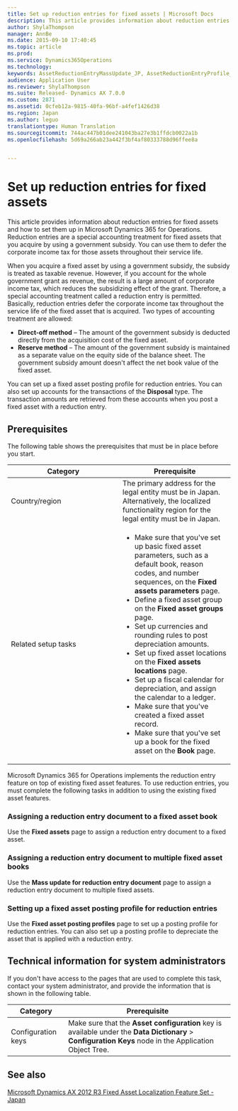 ```yaml
---
title: Set up reduction entries for fixed assets | Microsoft Docs
description: This article provides information about reduction entries for fixed assets and how to set them up in Microsoft Dynamics 365 for Operations. Reduction entries are a special accounting treatment for fixed assets that you acquire by using a government subsidy. You can use them to defer the corporate income tax for those assets throughout their service life.
author: ShylaThompson
manager: AnnBe
ms.date: 2015-09-10 17:40:45
ms.topic: article
ms.prod: 
ms.service: Dynamics365Operations
ms.technology: 
keywords: AssetReductionEntryMassUpdate_JP, AssetReductionEntryProfile_JP
audience: Application User
ms.reviewer: ShylaThompson
ms.suite: Released- Dynamics AX 7.0.0
ms.custom: 2871
ms.assetid: 0cfeb12a-9815-40fa-96bf-a4fef1426d38
ms.region: Japan
ms.author: leguo
translationtype: Human Translation
ms.sourcegitcommit: 744ac447b01dee241043ba27e3b1ffdcb0022a1b
ms.openlocfilehash: 5d69a266ab23a442f3bf4af80333788d96ffee8a


---
```


# <a name="set-up-reduction-entries-for-fixed-assets"></a>Set up reduction entries for fixed assets

This article provides information about reduction entries for fixed assets and how to set them up in Microsoft Dynamics 365 for Operations. Reduction entries are a special accounting treatment for fixed assets that you acquire by using a government subsidy. You can use them to defer the corporate income tax for those assets throughout their service life. 

When you acquire a fixed asset by using a government subsidy, the subsidy is treated as taxable revenue. However, if you account for the whole government grant as revenue, the result is a large amount of corporate income tax, which reduces the subsidizing effect of the grant. Therefore, a special accounting treatment called a reduction entry is permitted. Basically, reduction entries defer the corporate income tax throughout the service life of the fixed asset that is acquired. Two types of accounting treatment are allowed:

-   **Direct-off method** – The amount of the government subsidy is deducted directly from the acquisition cost of the fixed asset.
-   **Reserve method** – The amount of the government subsidy is maintained as a separate value on the equity side of the balance sheet. The government subsidy amount doesn't affect the net book value of the fixed asset.

You can set up a fixed asset posting profile for reduction entries. You can also set up accounts for the transactions of the **Disposal** type. The transaction amounts are retrieved from these accounts when you post a fixed asset with a reduction entry.

## <a name="prerequisites"></a>Prerequisites
The following table shows the prerequisites that must be in place before you start.

<table>
<colgroup>
<col width="50%" />
<col width="50%" />
</colgroup>
<thead>
<tr class="header">
<th>Category</th>
<th>Prerequisite</th>
</tr>
</thead>
<tbody>
<tr class="odd">
<td>Country/region</td>
<td>The primary address for the legal entity must be in Japan. Alternatively, the localized functionality region for the legal entity must be in Japan.</td>
</tr>
<tr class="even">
<td>Related setup tasks</td>
<td><ul>
<li>Make sure that you've set up basic fixed asset parameters, such as a default book, reason codes, and number sequences, on the <strong>Fixed assets parameters</strong> page.</li>
<li>Define a fixed asset group on the <strong>Fixed asset groups</strong> page.</li>
<li>Set up currencies and rounding rules to post depreciation amounts.</li>
<li>Set up fixed asset locations on the <strong>Fixed assets locations</strong> page.</li>
<li>Set up a fiscal calendar for depreciation, and assign the calendar to a ledger.</li>
<li>Make sure that you've created a fixed asset record.</li>
<li>Make sure that you've set up a book for the fixed asset on the <strong>Book </strong>page.</li>
</ul></td>
</tr>
</tbody>
</table>

Microsoft Dynamics 365 for Operations implements the reduction entry feature on top of existing fixed asset features. To use reduction entries, you must complete the following tasks in addition to using the existing fixed asset features.

### <a name="assigning-a-reduction-entry-document-to-a-fixed-asset-book"></a>Assigning a reduction entry document to a fixed asset book

Use the **Fixed assets** page to assign a reduction entry document to a fixed asset.

### <a name="assigning-a-reduction-entry-document-to-multiple-fixed-asset-books"></a>Assigning a reduction entry document to multiple fixed asset books

Use the **Mass update for reduction entry document** page to assign a reduction entry document to multiple fixed assets.

### <a name="setting-up-a-fixed-asset-posting-profile-for-reduction-entries"></a>Setting up a fixed asset posting profile for reduction entries

Use the **Fixed asset posting profiles** page to set up a posting profile for reduction entries. You can also set up a posting profile to depreciate the asset that is applied with a reduction entry.

## <a name="technical-information-for-system-administrators"></a>Technical information for system administrators
If you don't have access to the pages that are used to complete this task, contact your system administrator, and provide the information that is shown in the following table.

| Category           | Prerequisite                                                                                                                                               |
|--------------------|------------------------------------------------------------------------------------------------------------------------------------------------------------|
| Configuration keys | Make sure that the **Asset configuration** key is available under the **Data Dictionary** &gt; **Configuration Keys** node in the Application Object Tree. |



<a name="see-also"></a>See also
--------

[Microsoft Dynamics AX 2012 R3 Fixed Asset Localization Feature Set - Japan](https://mbs.microsoft.com/partnersource/global/deployment/documentation/white-papers/msdAX2012R3JapanFixedAssets)




<!--HONumber=Feb17_HO3-->


